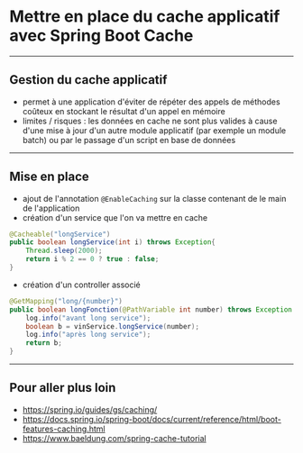 # Mettre en place du cache applicatif avec Spring Boot Cache

----

## Gestion du cache applicatif

- permet à une application d'éviter de répéter des appels de méthodes coûteux en stockant le résultat d'un appel en mémoire
- limites / risques : les données en cache ne sont plus valides à cause d'une mise à jour d'un autre module applicatif (par exemple un module batch) ou par le passage d'un script en base de données

----

## Mise en place

- ajout de l'annotation `@EnableCaching` sur la classe contenant de le main de l'application
- création d'un service que l'on va mettre en cache

```java
@Cacheable("longService")
public boolean longService(int i) throws Exception{
    Thread.sleep(2000);
    return i % 2 == 0 ? true : false;
}
```

- création d'un controller associé

```java
@GetMapping("long/{number}")
public boolean longFonction(@PathVariable int number) throws Exception {
    log.info("avant long service");
    boolean b = vinService.longService(number);
    log.info("après long service");
    return b;
}
```

----

## Pour aller plus loin

- https://spring.io/guides/gs/caching/
- https://docs.spring.io/spring-boot/docs/current/reference/html/boot-features-caching.html
- https://www.baeldung.com/spring-cache-tutorial
